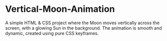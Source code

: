 # Vertical-Moon-Animation
A simple HTML &amp; CSS project where the Moon moves vertically across the screen, with a glowing Sun in the background. The animation is smooth and dynamic, created using pure CSS keyframes.
